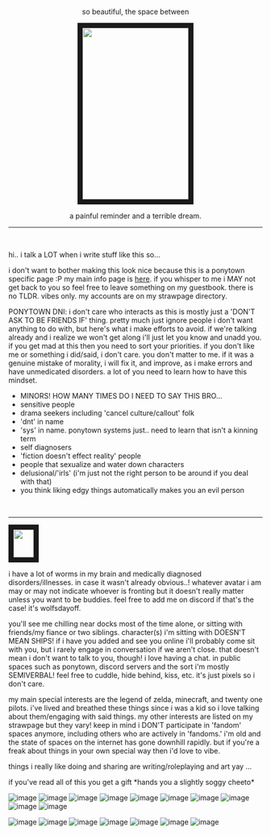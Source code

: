 <p align="center">so beautiful, the space between

<p align="center">
<img src="https://i.imgur.com/t4ksVXn.png" width="210" height="340" border="10"/>

<p align="center">a painful reminder and a terrible dream.

------

<br/>

hi.. i talk a LOT when i write stuff like this so...

i don't want to bother making this look nice because this is a ponytown specific page :P my main info page is [here](https://w0lf.straw.page).
if you whisper to me i MAY not get back to you so feel free to leave something on my guestbook.
there is no TLDR. vibes only. my accounts are on my strawpage directory.
<br/>

PONYTOWN DNI: i don't care who interacts as this is mostly just a 'DON'T ASK TO BE FRIENDS IF' thing. pretty much just ignore people i don't want anything to do with, but here's what i make efforts to avoid. if we're talking already and i realize we won't get along i'll just let you know and unadd you. if you get mad at this then you need to sort your priorities. if you don't like me or something i did/said, i don't care. you don't matter to me. if it was a genuine mistake of morality, i will fix it, and improve, as i make errors and have unmedicated disorders. a lot of you need to learn how to have this mindset.
* MINORS! HOW MANY TIMES DO I NEED TO SAY THIS BRO...
* sensitive people
* drama seekers including 'cancel culture/callout' folk
* 'dnt' in name
* 'sys' in name. ponytown systems just.. need to learn that isn't a kinning term
* self diagnosers
* 'fiction doesn't effect reality' people
* people that sexualize and water down characters
* delusional/'irls' (i'm just not the right person to be around if you deal with that)
* you think liking edgy things automatically makes you an evil person
<br/>

------

<p align="left">
<img src="https://enchantments.carrd.co/assets/images/gallery20/da85e56d.gif?v=976bb919" width="40" height="55" border="10"/>

i have a lot of worms in my brain and medically diagnosed disorders/illnesses. in case it wasn't already obvious..!
whatever avatar i am may or may not indicate whoever is fronting but it doesn't really matter unless you want to be buddies.
feel free to add me on discord if that's the case! it's wolfsdayoff.

you'll see me chilling near docks most of the time alone, or sitting with friends/my fiance or two siblings. character(s) i'm sitting with DOESN'T MEAN SHIPS! if i have you added and see you online i'll probably come sit with you, but i rarely engage in conversation if we aren't close. that doesn't mean i don't want to talk to you, though! i love having a chat. in public spaces such as ponytown, discord servers and the sort i'm mostly SEMIVERBAL!
feel free to cuddle, hide behind, kiss, etc. it's just pixels so i don't care.

my main special interests are the legend of zelda, minecraft, and twenty one pilots. i've lived and breathed these things since i was a kid so i love talking about them/engaging with said things. my other interests are listed on my strawpage but they vary! keep in mind i DON'T participate in 'fandom' spaces anymore, including others who are actively in 'fandoms.' i'm old and the state of spaces on the internet has gone downhill rapidly. but if you're a freak about things in your own special way then i'd love to vibe.

things i really like doing and sharing are writing/roleplaying and art yay ...

if you've read all of this you get a gift \*hands you a slightly soggy cheeto*

![image](https://adriansblinkiecollection.neocities.org/a11.gif) ![image](https://adriansblinkiecollection.neocities.org/a31.gif) ![image](https://adriansblinkiecollection.neocities.org/d28.gif) ![image](https://adriansblinkiecollection.neocities.org/d55.gif) ![image](https://adriansblinkiecollection.neocities.org/v26.gif) ![image](https://adriansblinkiecollection.neocities.org/f10.gif) ![image](https://adriansblinkiecollection.neocities.org/k9.gif) ![image](https://adriansblinkiecollection.neocities.org/24.gif) ![image](https://y2k.neocities.org/blinkiez/tumblr_pc38rqsNC61u4h28eo9_250.gif) ![image](https://64.media.tumblr.com/95dada123b36c1ea217aefa70e847b28/tumblr_pgvansSFu11sy5bqd_250.gifv) 

![image](https://adriansblinkiecollection.neocities.org/stamps/d41.gif) ![image](https://adriansblinkiecollection.neocities.org/stamps/e59.png) ![image](https://adriansblinkiecollection.neocities.org/stamps/a22.gif) ![image](https://adriansblinkiecollection.neocities.org/stamps/i9.jpg) ![image](https://adriansblinkiecollection.neocities.org/stamps/f19.png) ![image](https://adriansblinkiecollection.neocities.org/stamps/i11.jpg) ![image](https://adriansblinkiecollection.neocities.org/stamps/d10.png) 
